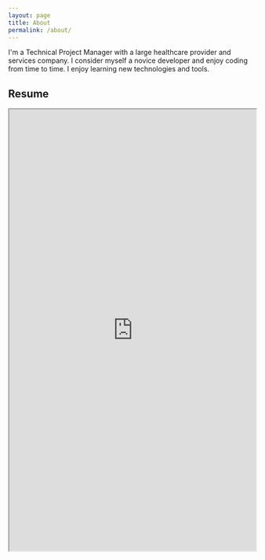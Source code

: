 ```yaml
---
layout: page
title: About
permalink: /about/
---
```

<p>
I'm a Technical Project Manager with a large healthcare provider and services company. I consider myself a novice developer and enjoy coding from time to time. I enjoy learning new technologies and tools.
</p>

## Resume
<iframe src="https://docs.google.com/viewerng/viewer?url=https://library.osu.edu/assets/Documents/SEL/QuickConvertWordPDF.pdf&embedded=true" width="100%" height="900"></iframe>
